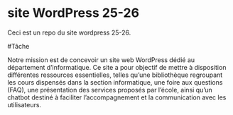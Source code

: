 # site WordPress 25-26 

Ceci est un repo du site wordpress 25-26. 

#Tâche

Notre mission est de concevoir un site web WordPress dédié au département d’informatique.
Ce site a pour objectif de mettre à disposition différentes ressources essentielles, telles qu’une bibliothèque regroupant les cours dispensés dans la section informatique, 
une foire aux questions (FAQ), une présentation des services proposés par l’école, 
ainsi qu’un chatbot destiné à faciliter l’accompagnement et la communication avec les utilisateurs.




